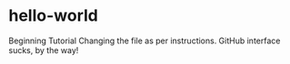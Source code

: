 # hello-world
Beginning Tutorial
Changing the file as per instructions. GitHub interface sucks, by the way!
